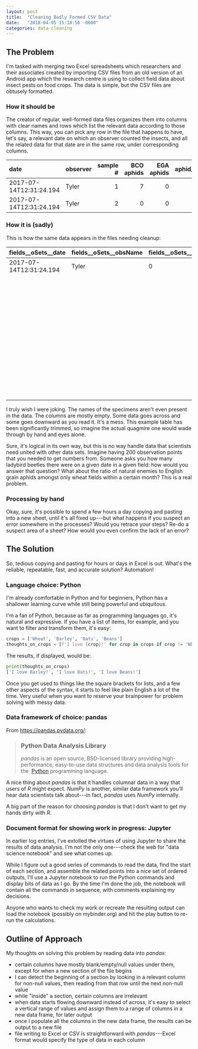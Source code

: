 ```yaml
---
layout: post
title:  "Cleaning Badly Formed CSV Data"
date:   "2018-04-05 15:18:56 -0600"
categories: data-cleaning
---
```

## The Problem

I'm tasked with merging two Excel spreadsheets which researchers and
their associates created by importing CSV files from an old version of
an Android app which the research centre is using to collect field data
about insect pests on food crops. The data is simple, but the CSV files
are obtusely formatted.


### How it should be

The creator of regular, well-formed data files organizes them into
columns with clear names and rows which list the relevant data according
to those columns. This way, you can pick any row in the file that
happens to have, let's say, a relevant date on which an observer counted
the insects, and all the related data for that date are in the same row,
under corresponding columns.

| date                    | observer | sample # | BCO aphids | EGA aphids | aphid_mummies_brown | aphid_mummies_blk | lady_beetle_larvae | lady_beetle_adult | lacewing_larvae | lacewing_adult |
|:------------------------|:---------|---------:|-----------:|-----------:|--------------------:|------------------:|-------------------:|------------------:|----------------:|---------------:|
| 2017-07-14T12:31:24.194 | Tyler    |        1 |          7 |          0 |                   1 |                 1 |                  0 |                 0 |               0 |              0 |
| 2017-07-14T12:31:24.194 | Tyler    |        2 |          0 |          0 |                   0 |                 0 |                  0 |                 0 |               0 |              0 |


### How it is (sadly)

This is how the same data appears in the files needing cleanup:

| fields\_\_oSets\_\_date | fields\_\_oSets\_\_obsName | fields\_\_oSets\_\_oPoints\_\_id | fields\_\_oSets\_\_oPoints\_\_name | fields\_\_oSets\_\_oPoints\_\_observations\_\_id | fields\_\_oSets\_\_oPoints\_\_observations\_\_name | fields\_\_oSets\_\_oPoints\_\_observations\_\_enum | fields\_\_oSets\_\_oPoints\_\_observations\_\_a1\_\_number | fields\_\_oSets\_\_oPoints\_\_observations\_\_a2\_\_number | fields\_\_oSets\_\_oPoints\_\_observations\_\_a3\_\_number | fields\_\_oSets\_\_oPoints\_\_observations\_\_&#124; | fields\_\_oSets\_\_oPoints\_\_observations\_\_&#124;\_\_number |
|:------------------------|:---------------------------|:---------------------------------|:-----------------------------------|:-------------------------------------------------|:---------------------------------------------------|:---------------------------------------------------|:-----------------------------------------------------------|:-----------------------------------------------------------|:-----------------------------------------------------------|:-----------------------------------------------------|:---------------------------------------------------------------|
| 2017-07-14T12:31:24.194 | Tyler                      | 0                                | Observation Point 1                | 0                                                | Aphid Observation 1                                |                                                    | 7                                                          | null                                                       | null                                                       |                                                      |                                                                |
|                         |                            |                                  |                                    | 1                                                | Aphid Observation 2                                |                                                    | null                                                       | null                                                       | null                                                       |                                                      |                                                                |
|                         |                            |                                  |                                    | 2                                                | Aphid Observation 3                                |                                                    | null                                                       | null                                                       | null                                                       |                                                      |                                                                |
|                         |                            |                                  |                                    | 3                                                | Aphid Observation 4                                |                                                    | null                                                       | null                                                       | null                                                       |                                                      |                                                                |
|                         |                            |                                  |                                    | 4                                                | Aphid Observation 5                                |                                                    | null                                                       | null                                                       | null                                                       |                                                      |                                                                |
|                         |                            |                                  |                                    | 5                                                | Natural Enemy Observation                          | 2                                                  |                                                            |                                                            |                                                            | e1                                                   | 1                                                              |
|                         |                            |                                  |                                    |                                                  |                                                    |                                                    |                                                            |                                                            |                                                            | e2                                                   | 1                                                              |
|                         |                            |                                  |                                    |                                                  |                                                    |                                                    |                                                            |                                                            |                                                            | e3                                                   | null                                                           |
|                         |                            |                                  |                                    |                                                  |                                                    |                                                    |                                                            |                                                            |                                                            | e4                                                   | null                                                           |
|                         |                            |                                  |                                    |                                                  |                                                    |                                                    |                                                            |                                                            |                                                            | e5                                                   | null                                                           |
|                         |                            |                                  |                                    |                                                  |                                                    |                                                    |                                                            |                                                            |                                                            | e6                                                   | null                                                           |
|                         |                            |                                  |                                    |                                                  |                                                    |                                                    |                                                            |                                                            |                                                            | e7                                                   | null                                                           |
|                         |                            |                                  |                                    |                                                  |                                                    |                                                    |                                                            |                                                            |                                                            | e8                                                   | null                                                           |
|                         |                            |                                  |                                    |                                                  |                                                    |                                                    |                                                            |                                                            |                                                            | e9                                                   | null                                                           |

I truly wish I were joking. The names of the specimens aren't even present
in the data. The columns are mostly empty. Some data goes across and
some goes downward as you read it. It's a mess. This example table has
been significantly trimmed, so imagine the actual quagmire one would
wade through by hand and eyes alone.

Sure, it's logical in its own way, but this is no way handle data that
scientists need united with other data sets. Imagine having 200
observation points that you needed to get numbers from. Someone asks you
how many ladybird beetles there were on a given date in a given field:
how would you answer that question? What about the ratio of natural
enemies to English grain aphids amongst only wheat fields within a
certain month? This is a real problem.


### Processing by hand

Okay, sure, it's possible to spend a few hours a day copying and pasting
into a new sheet, until it's all fixed up---but what happens if you
suspect an error somewhere in the processes? Would you retrace your
steps? Re-do a suspect area of a sheet? How would you even confirm the
lack of an error?


## The Solution

So, tedious copying and pasting for hours or days in Excel is out.
What's the reliable, repeatable, fast, and accurate solution? Automation!


### Language choice: Python

I'm already comfortable in Python and for beginners, Python has a
shallower learning curve while still being powerful and ubiquitous.

I'm a fan of Python, because as far as programming languages go, it's
natural and expressive. If you have a list of items, for example, and
you want to filter and transform them, it's easy:

```python
crops = ['Wheat', 'Barley', 'Oats', 'Beans'] 
thoughts_on_crops = [f'I love {crop}!' for crop in crops if crop != 'Wheat']
```

The results, if displayed, would be:

```python
print(thoughts_on_crops)
['I love Barley!', 'I love Oats!', 'I love Beans!']
```

Once you get used to things like the square brackets for lists, and a
few other aspects of the syntax, it starts to feel like plain English a
lot of the time. Very useful when you want to reserve your brainpower
for problem solving with messy data.


### Data framework of choice: pandas

From https://pandas.pydata.org/:

>### Python Data Analysis Library
>
>*pandas* is an open source, BSD-licensed library providing high-performance, easy-to-use data structures and data analysis tools for the  [Python](https://www.python.org/) programming language.

A nice thing about *pandas* is that it handles columnar data in a way
that users of *R* might expect. *NumPy* is another, similar data
framework you'll hear data scientists talk about---in fact, *pandas*
uses *NumPy* internally.

A big part of the reason for choosing *pandas* is that I don't want to
get my hands dirty with *R*.


### Document format for showing work in progress: Jupyter

In earlier log entries, I've extolled the virtues of using Jupyter to
share the results of data analysis. I'm not the only one---check the web
for "data science notebook" and see what comes up.

While I figure out a good series of commands to read the data, find the
start of each section, and assemble the related points into a nice set
of ordered outputs, I'll use a Jupyter notebook to run the Python
commands and display bits of data as I go. By the time I'm done the job,
the notebook will contain all the commands in sequence, with comments
explaining my decisions.

Anyone who wants to check my work or recreate the resulting output can
load the notebook (possibly on mybinder.org) and hit the play button to
re-run the calculations.


## Outline of Approach

My thoughts on solving this problem by reading data into *pandas*:

* certain columns have mostly blank/empty/null values under them, except
  for when a new section of the file begins
* I can detect the beginning of a section by looking in a relevant
  column for non-null values, then reading from that row until the next
  non-null value
* while "inside" a section, certain columns are irrelevant
* when data starts flowing downward instead of across, it's easy to
  select a vertical range of values and assign them to a range of
  columns in a new data frame, for later output
* once I populate all the columns in the new data frame, the results can
  be output to a new file
* file writing to Excel or CSV is straightforward with *pandas*---Excel
  format would specify the type of data in each column
